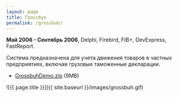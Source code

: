 ```yaml
---
layout: page
title: Гроссбух
permalink: /grossbuh/
---
```


<b>Май 2006 - Сентябрь 2006</b>, Delphi, Firebird, FIB+, DevExpress, FastReport.

Cистема предназначена для учета движения товаров в частных предприятиях, включая грузовые таможенные декларации.

* [GrossbuhDemo.zip](https://drive.google.com/file/d/1NRoorwJUx91Ko6c3lcjbS3jpbbJt-xg_/view?usp=sharing) (9MB)

![{{ page.title }}]({{ site.baseurl }}/images/grossbuh.gif)
